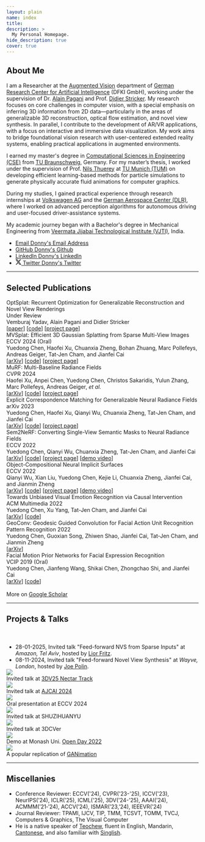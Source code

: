 ```yaml
---
layout: plain 
name: index
title: 
description: >
  My Personal Homepage.
hide_description: true
cover: true
---
```


<h2 class="h1 index-header" id="about">About Me </h2>


I am a Researcher at the [Augmented Vision](https://av.dfki.de/) department of [German Research Center for Artificial Intelligence](https://www.dfki.de/web) (DFKI GmbH), working under the supervision of Dr. [Alain Pagani](https://av.dfki.de/members/pagani/) and Prof. [Didier Stricker](https://av.dfki.de/members/stricker/).  My research focuses on core challenges in computer vision, with a special emphasis on inferring 3D information from 2D data—particularly in the areas of generalizable 3D reconstruction, optical flow estimation, and novel view synthesis. In parallel, I contribute to the development of AR/VR applications, with a focus on interactive and immersive data visualization. My work aims to bridge foundational vision research with user-centered extended reality systems, enabling practical applications in augmented environments.

I earned my master's degree in [Computational Sciences in Engineering (CSE)](https://www.tu-braunschweig.de/en/cse) from [TU Braunschweig](https://www.tu-braunschweig.de/), Germany. For my master’s thesis, I worked under the supervision of Prof. [Nils Thuerey](https://ge.in.tum.de/about/n-thuerey/) at [TU Munich (TUM)](https://www.tum.de/) on developing efficient learning-based methods for particle simulations to generate physically accurate fluid animations for computer graphics.

During my studies, I gained practical experience through research internships at [Volkswagen AG](https://www.volkswagen-nutzfahrzeuge.de/de/elektrisch-und-autonom/autonomes-fahren.html) and the [German Aerospace Center (DLR)](https://www.dlr.de/de/ts/forschung-und-transfer/themen/verkehrssystem), where I worked on advanced perception algorithms for autonomous driving and user-focused driver-assistance systems.

My academic journey began with a Bachelor's degree in Mechanical Engineering from [Veermata Jijabai Technological Institute (VJTI)](https://vjti.ac.in/), India.


<div class="body-social sidebar-social">
  <ul>
    <li> <a href="mailto:vemburajyadav1994@gmail.com" title="vemburajyadav1994@gmail.com" class="no-mark-external" target="_blank"> <span class="icon-mail"></span> <span aria-hidden="true">Email </span><span class="sr-only">Donny's Email Address</span></a></li>
    <!-- <li> <a href="https://scholar.google.com/citations?user=GqgGZlQAAAAJ" title="Google Scholar" class="no-mark-external" target="_blank"> <span class="icon-googlescholar"></span> <span aria-hidden="true">Google Scholar </span><span class="sr-only">Donny's Google Scholar profile</span></a></li> -->
    <li> <a href="https://github.com/VemburajYadav" title="GitHub" class="no-mark-external" target="_blank"> <span class="icon-github"></span> <span aria-hidden="true">GitHub </span><span class="sr-only">Donny's Github</span></a></li>
    <li> <a href="https://www.linkedin.com/in/vemburaj-yadav" title="LinkedIn" class="no-mark-external" target="_blank"> <span class="icon-linkedin2"></span> <span aria-hidden="true">LinkedIn </span><span class="sr-only">Donny's LinkedIn</span></a></li>
    <li> <a href="https://twitter.com/yadav_vemburaj" title="Twitter" class="no-mark-external" target="_blank"> <span><svg xmlns="http://www.w3.org/2000/svg" width="15.2" height="15.5" fill="currentColor" class="bi bi-twitter-x" viewBox="0 0 16 16"><path d="M12.6.75h2.454l-5.36 6.142L16 15.25h-4.937l-3.867-5.07-4.425 5.07H.316l5.733-6.57L0 .75h5.063l3.495 4.633L12.601.75Zm-.86 13.028h1.36L4.323 2.145H2.865z"/></svg></span> <span aria-hidden="true">Twitter </span><span class="sr-only">Donny's Twitter</span></a></li>
  </ul>
</div>

---

<h2 class="h1 index-header" id="publications">Selected Publications </h2>
<!-- <p class='hl-sen'> 🤖🧠👌🏼 He prefers simple yet effective solutions </p> -->

<div class="pub">
  <div class="pub-title">OptSplat: Recurrent Optimization for Generalizable Reconstruction and Novel View Renderings</div>
  <div class="pub-venue">Under Review</div>
  <div class="pub-authors">Vemburaj Yadav, Alain Pagani and Didier Stricker</div>
  <div>[<a href="https://www.dropbox.com/scl/fi/wyv27h9uinfivfh4gxzu7/OptSplat.pdf?rlkey=cqc3zd55jyc9laz4y45zfd91g&st=vw71fezc&dl=0">paper</a>] [<a href="https://github.com/VemburajYadav/OptSplat">code</a>] [<a href="https://vemburajyadav.github.io/OptSplat">project page</a>] </div>
  <!-- <div> TL;DR: MVSplat360 is a feed‑forward model that combines 3DGS with SVD to achieve 360° NVS for complex scenes with less than 5 input views. </div>  -->
</div>

<div class="pub">
  <div class="pub-title">MVSplat: Efficient 3D Gaussian Splatting from Sparse Multi-View Images</div>
  <div class="pub-venue">ECCV 2024 (Oral)</div>
  <div class="pub-authors">Yuedong Chen, Haofei Xu, Chuanxia Zheng, Bohan Zhuang, Marc Pollefeys, Andreas Geiger, Tat-Jen Cham, and Jianfei Cai</div>
  <div>[<a href="https://arxiv.org/abs/2403.14627">arXiv</a>] [<a href="https://github.com/donydchen/mvsplat">code</a>] [<a href="https://donydchen.github.io/mvsplat">project
    page</a>] </div>
</div>

<div class="pub">
  <div class="pub-title">MuRF: Multi-Baseline Radiance Fields</div>
  <div class="pub-venue">CVPR 2024</div>
  <div class="pub-authors">Haofei Xu, Anpei Chen, Yuedong Chen, Christos Sakaridis, Yulun Zhang, Marc Pollefeys, Andreas Geiger, <i>et al.</i></div>
  <div>[<a href="https://arxiv.org/abs/2312.04565">arXiv</a>] [<a href="https://github.com/autonomousvision/murf">code</a>] [<a href="https://haofeixu.github.io/murf/">project
    page</a>] </div>
</div>

<div class="pub">
  <div class="pub-title">Explicit Correspondence Matching for Generalizable Neural Radiance Fields</div>
  <div class="pub-venue">arXiv 2023</div>
  <div class="pub-authors">Yuedong Chen, Haofei Xu, Qianyi Wu, Chuanxia Zheng, Tat-Jen Cham, and Jianfei Cai</div>
  <div>[<a href="http://arxiv.org/abs/2304.12294">arXiv</a>] [<a href="https://github.com/donydchen/matchnerf">code</a>] [<a href="https://donydchen.github.io/matchnerf/">project
    page</a>] </div>
</div>

<div class="pub">
  <div class="pub-title">Sem2NeRF: Converting Single-View Semantic Masks to Neural Radiance Fields</div>
  <div class="pub-venue">ECCV 2022</div>
  <div class="pub-authors">Yuedong Chen, Qianyi Wu, Chuanxia Zheng, Tat-Jen Cham, and Jianfei Cai</div>
  <div>[<a href="https://arxiv.org/abs/2203.10821">arXiv</a>] [<a href="https://github.com/donydchen/sem2nerf">code</a>] [<a href="https://donydchen.github.io/sem2nerf/">project
    page</a>] [<a href="https://www.youtube.com/watch?v=cYr3Dz8N_9E">demo video</a>] </div>
</div>

<div class="pub">
  <div class="pub-title">Object-Compositional Neural Implicit Surfaces</div>
  <div class="pub-venue">ECCV 2022</div>
  <div class="pub-authors">Qianyi Wu, Xian Liu, Yuedong Chen, Kejie Li, Chuanxia Zheng, Jianfei Cai, and Jianmin Zheng</div>
  <div>[<a href="https://arxiv.org/abs/2207.09686">arXiv</a>] [<a href="https://github.com/QianyiWu/objsdf">code</a>]
    [<a href="https://wuqianyi.top/objectsdf/">project
      page</a>] [<a href="https://youtu.be/23vxOV19bEw">demo video</a>] </div>
</div>

<div class="pub">
  <div class="pub-title">Towards Unbiased Visual Emotion Recognition via Causal Intervention</div>
  <div class="pub-venue">ACM Multimedia 2022</div>
  <div class="pub-authors">Yuedong Chen, Xu Yang, Tat-Jen Cham, and Jianfei Cai</div>
  <div>[<a href="https://arxiv.org/abs/2107.12096">arXiv</a>] [<a href="https://github.com/donydchen/causal_emotion">code</a>]
  </div>
</div>

<div class="pub">
  <div class="pub-title">GeoConv: Geodesic Guided Convolution for Facial Action Unit Recognition</div>
  <div class="pub-venue">Pattern Recognition 2022</div>
  <div class="pub-authors">Yuedong Chen, Guoxian Song, Zhiwen Shao, Jianfei Cai, Tat-Jen Cham, and Jianmin Zheng</div>
  <div>[<a href="https://arxiv.org/abs/2003.03055">arXiv</a>] 
    <!-- [<a href="#">code (coming soon)</a>] -->
  </div>
</div>

<div class="pub">
  <div class="pub-title">Facial Motion Prior Networks for Facial Expression Recognition</div>
  <div class="pub-venue">VCIP 2019 (Oral)</div>
  <div class="pub-authors">Yuedong Chen, Jianfeng Wang, Shikai Chen, Zhongchao Shi, and Jianfei Cai</div>
  <div>[<a href="https://arxiv.org/abs/1902.08788">arXiv</a>] [<a href="https://github.com/donydchen/FMPN-FER">code</a>]</div>
</div>

<div>
  <br>
  More on <a href="https://scholar.google.com.sg/citations?user=GqgGZlQAAAAJ&hl=en" target="_blank">Google Scholar</a>
</div>

---

<h2 class="h1 index-header" id="projects">Projects & Talks</h2>

<div style="padding-top: 20px; margin-bottom: -15px">
  <ul>
    <li>28-01-2025, Invited talk "Feed-forward NVS from Sparse Inputs​" at <i>Amazon, Tel Aviv</i>, hosted by <a href="https://www.linkedin.com/in/lior-fritz-6457a796">Lior Fritz</a>.</li>
    <li>08-11-2024, Invited talk "Feed-forward Novel View Synthesis" at <i>Wayve, London</i>, hosted by <a href="https://www.linkedin.com/in/joepolin">Joe Polin</a>.</li>
  </ul>
</div>

<div class="demo-proj-row">

  <div class="card">
    <a href="https://bsky.app/profile/donydchen.bsky.social/post/3lldtgeyitc2h" target="_blank">
      <div><img src="assets/img/talk_3dv25.png" /></div>
    </a>
    <div class="cdesc">Invited talk at <a href="https://3dvconf.github.io/2025/call-for-nectar-track" target="_blank">3DV25 Nectar Track</a></div>
  </div>

  <div class="card">
    <a href="https://ajcai2024.org/files/AJCAI_Booklet.pdf#page=15.09" target="_blank">
      <div><img src="assets/img/talk_ajcai2024.png" /></div>
    </a>
    <div class="cdesc">Invited talk at <a href="https://ajcai2024.org" target="_blank">AJCAI 2024</a></div>
  </div>

  <!-- <div class="card">
    <a href="https://wayve.ai" target="_blank">
      <div style="margin: 25px 0;"><img src="assets/img/talk_wayve_uk.png" /></div>
    </a>
    <div class="cdesc">Invited talk at WAYVE(London)</div>
  </div> -->

  <div class="card">
    <a href="https://eccv2024.ecva.net/virtual/2024/poster/1231" target="_blank">
      <div><img src="assets/img/eccv24_oral.jpeg" /></div>
    </a>
    <div class="cdesc">Oral presentation at ECCV 2024</div>
  </div>

  <div class="card">
    <a href="https://cepoca.cn/lectureHall/lectureRoomDetail/?liveUid=cd40fae9992618669ccf17e09efa7b76" target="_blank">
      <div><img src="assets/img/talk_szhy.jpeg" /></div>
    </a>
    <div class="cdesc">Invited talk at SHUZIHUANYU</div>
  </div>

  <div class="card">
    <a href="https://www.bilibili.com/video/BV1sAWhe1ENw/" target="_blank">
      <div><img src="assets/img/talk_3dcver.jpeg" /></div>
    </a>
    <div class="cdesc">Invited talk at 3DCVer</div>
  </div>  

  <div class="card">
    <a href="https://github.com/lyndonzheng/Pluralistic-Inpainting#gui" target="_blank">
      <div><img src="assets/img/openday22_demo.jpeg" /></div>
    </a>
    <div class="cdesc">Demo at Monash Uni. <a href="https://www.monash.edu/open-day">Open Day 2022</a></div>
  </div>
  
  <div class="card">
    <a href="https://github.com/donydchen/ganimation_replicate" target="_blank">
      <div><img src="assets/img/ganimation_proj.png" /></div>
    </a>
    <div class="cdesc">A popular replication of <a href="https://github.com/albertpumarola/GANimation">GANimation</a></div>
  </div>
</div>

---


<h2 class="h1 index-header" id="misc">Miscellanies</h2>

<div style="margin-bottom: 40px;">
  <ul>
    <li>Conference Reviewer: ECCV('24), CVPR('23-'25), ICCV('23), NeurIPS(’24), ICLR(’25), ICML('25), 3DV(’24-’25), AAAI(’24), ACMMM(’21‑’24), ACCV(’24), ISMAR(’23,’24), IEEEVR(’24)</li>
    <li>Journal Reviewer: TPAMI, IJCV, TIP, TMM, TCSVT, TOMM, TVCJ, Computers & Graphics, The Visual Computer</li>
    <li>He is a native speaker of <a href="https://en.wikipedia.org/wiki/Teochew_dialect">Teochew</a>, fluent in English, Mandarin, <a href="https://en.wikipedia.org/wiki/Cantonese">Cantonese</a>, and also familiar with <a href="https://en.wikipedia.org/wiki/Singlish">Singlish</a>.
    </li>
  </ul>
</div>


<div class="container">
  <script type='text/javascript' id='clustrmaps'
    src='//cdn.clustrmaps.com/map_v2.js?cl=080808&w=300&t=tt&d=rZHkm--x6O2bEyO0Je3uy1kjPw-mXX0YCKFUg287Tc0&co=ffffff&ct=808080&cmo=3acc3a&cmn=ff5353'></script>
</div>
